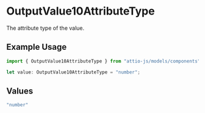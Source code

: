 # OutputValue10AttributeType

The attribute type of the value.

## Example Usage

```typescript
import { OutputValue10AttributeType } from "attio-js/models/components";

let value: OutputValue10AttributeType = "number";
```

## Values

```typescript
"number"
```